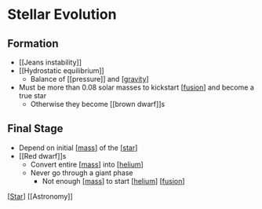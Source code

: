 # Stellar Evolution

## Formation

- [[Jeans instability]]
- [[Hydrostatic equilibrium]]
  - Balance of [[pressure]] and [[gravity]]
- Must be more than 0.08 solar masses to kickstart [[fusion]] and become a true star
  - Otherwise they become [[brown dwarf]]s

## Final Stage

- Depend on initial [[mass]] of the [[star]]
- [[Red dwarf]]s
  - Convert entire [[mass]] into [[helium]]
  - Never go through a giant phase
    - Not enough [[mass]] to start [[helium]] [[fusion]]

[[Star]] [[Astronomy]]

[//begin]: # "Autogenerated link references for markdown compatibility"
[gravity]: gravity "Gravity"
[fusion]: fusion "Fusion"
[mass]: mass "Mass"
[star]: star "Star"
[mass]: mass "Mass"
[helium]: helium "Helium"
[mass]: mass "Mass"
[helium]: helium "Helium"
[fusion]: fusion "Fusion"
[//end]: # "Autogenerated link references"